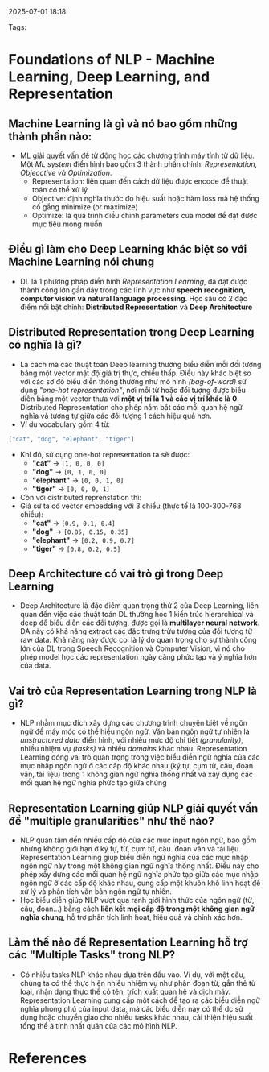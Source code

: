 2025-07-01 18:18


Tags:

# Foundations of NLP - Machine Learning, Deep Learning, and Representation
## Machine Learning là gì và nó bao gồm những thành phần nào:
- ML giải quyết vấn đề từ động học các chương trình máy tính từ dữ liệu. Một *ML system* điển hình bao gồm 3 thành phần chính: *Representation, Objecctive và Optimization*. 
	- Representation: liên quan đến cách dữ liệu được encode để thuật toán có thể xử lý
	- Objective: định nghĩa thước đo hiệu suất hoặc hàm loss mà hệ thống cố gắng minimize (or maximize)
	- Optimize: là quá trình điều chỉnh parameters của model để đạt được mục tiêu mong muốn
## Điều gì làm cho Deep Learning khác biệt so với Machine Learning nói chung
- DL là 1 phương pháp điển hình *Representation Learning*, đã đạt được thành công lớn gần đây trong các lĩnh vực như **speech recognition, computer vision và natural language processing**. Học sâu có 2 đặc điểm nổi bật chính: **Distributed Representation** và **Deep Architecture**
## Distributed Representation trong Deep Learning có nghĩa là gì? 
- Là cách mà các thuật toán Deep learning thường biểu diễn mỗi đối tượng bằng một vector mật độ giá trị thực, chiều thấp. Điều này khác biệt so với các sơ đồ biểu diễn thông thường như mô hình *(bag-of-word)* sử dụng *"one-hot representation"*, nơi mỗi từ hoặc đối tượng được biểu diễn bằng một vector thưa với **một vị trí là 1 và các vị trí khác là 0**. Distributed Representation cho phép nắm bắt các mối quan hệ ngữ nghĩa và tương tự giữa các đối tượng 1 cách hiệu quả hơn.
- Ví dụ vocabulary gồm 4 từ: 
```python
["cat", "dog", "elephant", "tiger"]
```
- Khi đó, sử dụng one-hot representation ta sẽ được:
	- **"cat"** → `[1, 0, 0, 0]`
	- **"dog"** → `[0, 1, 0, 0]`
	- **"elephant"** → `[0, 0, 1, 0]`
	- **"tiger"** → `[0, 0, 0, 1]`
- Còn với distributed reprenstation thì: 
- Giả sử ta có vector embedding với 3 chiều (thực tế là 100-300-768 chiều):
	- **"cat"** → `[0.9, 0.1, 0.4]`    
	- **"dog"** → `[0.85, 0.15, 0.35]`    
	- **"elephant"** → `[0.2, 0.9, 0.7]`
	- **"tiger"** → `[0.8, 0.2, 0.5]`
## Deep Architecture có vai trò gì trong Deep Learning
- Deep Architecture là đặc điểm quan trọng thứ 2 của Deep Learning, liên quan đến việc các thuật toán DL thường học 1 kiến trúc hierarchical và deep để biểu diễn các đối tượng, được gọi là **multilayer neural network**. DA này có khả năng extract các đặc trưng trừu tượng của đối tượng từ raw data. Khả năng này được coi là lý do quan trọng cho sự thành công lớn của DL trong Speech Recognition và Computer Vision, vì nó cho phép model học các representation ngày càng phức tạp và ý nghĩa hơn của data. 
## Vai trò của Representation Learning trong NLP là gì?
- NLP nhằm mục đích xây dựng các chương trình chuyên biệt về ngôn ngữ để máy móc có thể hiểu ngôn ngữ. Văn bản ngôn ngữ tự nhiên là *unstructured data* điển hình, với nhiều mức độ chi tiết *(granularity)*, nhiều nhiệm vụ *(tasks)* và nhiều *domains* khác nhau. Representation Learning đóng vai trò quan trọng trong việc biểu diễn ngữ nghĩa của các mục nhập ngôn ngữ ở các cấp độ khác nhau (ký tự, cụm từ, câu, đoạn văn, tài liệu) trong 1 không gian ngữ nghĩa thống nhất và xây dựng các mối quan hệ ngữ nghĩa phức tạp giữa chúng 
## Representation Learning giúp NLP giải quyết vấn đề "multiple granularities" như thế nào?
- NLP quan tâm đến nhiều cấp độ của các mục input ngôn ngữ, bao gồm nhưng không giới hạn ở ký tự, từ, cụm từ, câu. đoạn văn và tài liệu. Representation Learning giúp biểu diễn ngữ nghĩa của các mục nhập ngôn ngữ này trong một không gian ngữ nghĩa thống nhất. Điều này cho phép xây dựng các mối  quan hệ ngữ nghĩa phức tạp giữa các mục nhập ngôn ngữ ở các cấp độ khác nhau, cung cấp một khuôn khổ linh hoạt để xử lý và phân tích văn bản ngôn ngữ tự nhiên. 
- Học biểu diễn giúp NLP vượt qua ranh giới hình thức của ngôn ngữ (từ, câu, đoạn…) bằng cách **liên kết mọi cấp độ trong một không gian ngữ nghĩa chung**, hỗ trợ phân tích linh hoạt, hiệu quả và chính xác hơn.
## Làm thế nào để Representation Learning hỗ trợ các "Multiple Tasks" trong NLP?
- Có nhiều tasks NLP khác nhau dựa trên đầu vào. Ví dụ, với một câu, chúng ta có thể thực hiện nhiều nhiệm vụ như phân đoạn từ, gắn thẻ từ loại, nhận dạng thực thể có tên, trích xuất quan hệ và dịch máy. Representation Learning cung cấp một cách để tạo ra các biểu diễn ngữ nghĩa phong phú của input data, mà các biểu diễn này có thể dc sử dụng hoặc chuyển giao cho nhiều tasks khác nhau, cải thiện hiệu suất tổng thể à tính nhất quán của các mô hình NLP.
# References
